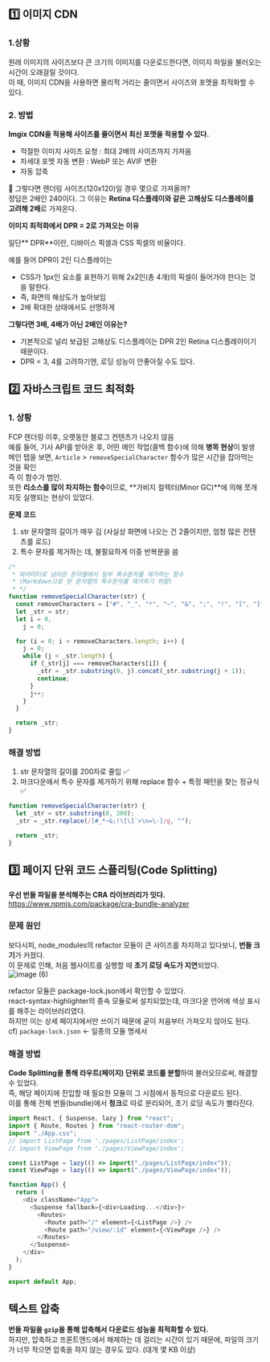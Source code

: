 ## 1️⃣ 이미지 CDN
### 1.상황
원래 이미지의 사이즈보다 큰 크기의 이미지를 다운로드한다면, 이미지 파일을 불러오는 시간이 오래걸릴 것이다.  
이 때, 이미지 CDN을 사용하면 물리적 거리는 줄이면서 사이즈와 포멧을 최적화할 수 있다.
### 2. 방법
**Imgix CDN을 적용해 사이즈를 줄이면서 최신 포멧을 적용할 수 있다.**
- 적절한 이미지 사이즈 요청 : 최대 2배의 사이즈까지 가져옴
- 차세대 포멧 자동 변환 : WebP 또는 AVIF 변환
- 자동 압축


💬 그렇다면 렌더링 사이즈(120x120)일 경우 몇으로 가져올까?  
정답은 2배인 240이다. 그 이유는 **Retina 디스플레이와 같은 고해상도 디스플레이를 고려해 2배**로 가져온다.  

**이미지 최적화에서 DPR = 2로 가져오는 이유**  

일단** DPR**이란, 디바이스 픽셀과 CSS 픽셀의 비율이다.  

예를 들어 DPR이 2인 디스플레이는 
- CSS가 1px인 요소를 표현하기 위해 2x2인(총 4개)의 픽셀이 들어가야 한다는 것을 말한다.  
- 즉, 화면의 해상도가 높아보임
- 2배 확대한 상태에서도 선명하게

**그렇다면 3배, 4배가 아닌 2배인 이유는?**
- 기본적으로 널리 보급된 고해상도 디스플레이는 DPR 2인 Retina 디스플레이이기 때문이다.  
- DPR = 3, 4를 고려하기엔, 로딩 성능이 안좋아질 수도 있다.


## 2️⃣ 자바스크립트 코드 최적화
### 1. 상황  
FCP 렌더링 이후, 오랫동안 블로그 컨텐츠가 나오지 않음  
예를 들어, 기사 API를 받아온 후, 어떤 메인 작업(콜백 함수)에 의해 **병목 현상**이 발생  
메인 탭을 보면, ```Article``` > ```removeSpecialCharacter``` 함수가 많은 시간을 잡아먹는 것을 확인  
즉 이 함수가 범인.  
또한 **리소스를 많이 차지하는 함수**이므로, **가비지 컬렉터(Minor GC)**에 의해 쪼개지듯 실행되는 현상이 있었다.  

**문제 코드**
1. str 문자열의 길이가 매우 김 (사실상 화면에 나오는 건 2줄이지만, 엄청 많은 컨텐츠를 로드)  
2. 특수 문자를 제거하는 데, 불필요하게 이중 반복문을 씀  
``` Javascript
/*
 * 파라미터로 넘어온 문자열에서 일부 특수문자를 제거하는 함수
 * (Markdown으로 된 문자열의 특수문자를 제거하기 위함)
 * */
function removeSpecialCharacter(str) {
  const removeCharacters = ["#", "_", "*", "~", "&", ";", "!", "[", "]", "`", ">", "\n", "=", "-"];
  let _str = str;
  let i = 0,
    j = 0;

  for (i = 0; i < removeCharacters.length; i++) {
    j = 0;
    while (j < _str.length) {
      if (_str[j] === removeCharacters[i]) {
        _str = _str.substring(0, j).concat(_str.substring(j + 1));
        continue;
      }
      j++;
    }
  }

  return _str;
}

```

### 해결 방법
1. str 문자열의 길이를 200자로 줄임 ✅
2. 마크다운에서 특수 문자를 제거하기 위해 replace 함수 + 특정 패턴을 찾는 정규식 ✅

```javascript
function removeSpecialCharacter(str) {
  let _str = str.substring(0, 200);
  _str = _str.replace(/[#_*~&;!\[\]`>\n=\-]/g, "");

  return _str;
}
```

## 3️⃣ 페이지 단위 코드 스플리팅(Code Splitting)
**우선 번들 파일을 분석해주는 CRA 라이브러리가 잇다.**
https://www.npmjs.com/package/cra-bundle-analyzer  

### 문제 원인
보다시피, node_modules의 refactor 모듈이 큰 사이즈를 차지하고 있다보니, **번들 크기**가 커졌다.  
이 문제로 인해, 처음 웹사이트를 실행할 때 **초기 로딩 속도가 지연**되었다.  
![image (6)](https://github.com/user-attachments/assets/cde0e362-f5a0-4853-882e-2bba1be5c7fe)  

refactor 모듈은 package-lock.json에서 확인할 수 있었다.   
react-syntax-highlighter의 종속 모듈로써 설치되었는데, 마크다운 언어에 색상 표시를 해주는 라이브러리였다.    
하지만 이는 상세 페이지에서만 쓰이기 때문에 굳이 처음부터 가져오지 않아도 된다.  
cf) ```package-lock.json``` <- 일종의 모듈 명세서  

### 해결 방법
**Code Splitting을 통해 라우트(페이지) 단위로 코드를 분할**하여 불러오므로써, 해결할 수 있었다.  
즉, 해당 페이지에 진입할 때 필요한 모듈이 그 시점에서 동적으로 다운로드 된다.  
이를 통해 전체 번들(bundle)에서 **청크**로 따로 분리되어, 초기 로딩 속도가 빨라진다.  
```javascript
import React, { Suspense, lazy } from "react";
import { Route, Routes } from "react-router-dom";
import "./App.css";
// import ListPage from './pages/ListPage/index';
// import ViewPage from './pages/ViewPage/index';

const ListPage = lazy(() => import("./pages/ListPage/index"));
const ViewPage = lazy(() => import("./pages/ViewPage/index"));

function App() {
  return (
    <div className="App">
      <Suspense fallback={<div>Loading...</div>}>
        <Routes>
          <Route path="/" element={<ListPage />} />
          <Route path="/view/:id" element={<ViewPage />} />
        </Routes>
      </Suspense>
    </div>
  );
}

export default App;

```
## 텍스트 압축  
**번들 파일을 ```gzip```을 통해 압축해서 다운로드 성능을 최적화할 수 있다.**  
하지만, 압축하고 프론트엔드에서 해제하는 데 걸리는 시간이 있기 때문에, 파일의 크기가 너무 작으면 압축을 하지 않는 경우도 있다. (대개 몇 KB 이상)  
